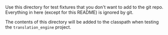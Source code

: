 Use this directory for test fixtures that you don't want to add to the git repo.
Everything in here (except for this README) is ignored by git.

The contents of this directory will be added to the classpath when testing
the `translation_engine` project.
